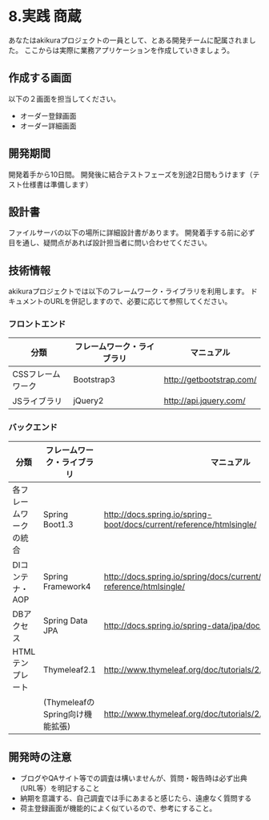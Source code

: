 # 8.実践 商蔵

あなたはakikuraプロジェクトの一員として、とある開発チームに配属されました。
ここからは実際に業務アプリケーションを作成していきましょう。

## 作成する画面
以下の２画面を担当してください。
- オーダー登録画面
- オーダー詳細画面

## 開発期間
開発着手から10日間。
開発後に結合テストフェーズを別途2日間もうけます（テスト仕様書は準備します）

## 設計書
ファイルサーバの以下の場所に詳細設計書があります。
開発着手する前に必ず目を通し、疑問点があれば設計担当者に問い合わせてください。

## 技術情報
akikuraプロジェクトでは以下のフレームワーク・ライブラリを利用します。
ドキュメントのURLを併記しますので、必要に応じて参照してください。

### フロントエンド
| 分類 | フレームワーク・ライブラリ | マニュアル |
| -- | -- | -- |
| CSSフレームワーク | Bootstrap3 | http://getbootstrap.com/ |
| JSライブラリ | jQuery2 | http://api.jquery.com/ |

### バックエンド
| 分類 | フレームワーク・ライブラリ | マニュアル |
| -- | -- | -- |
| 各フレームワークの統合 | Spring Boot1.3 | http://docs.spring.io/spring-boot/docs/current/reference/htmlsingle/ |
| DIコンテナ・AOP | Spring Framework4 | http://docs.spring.io/spring/docs/current/spring-framework-reference/htmlsingle/ |
| DBアクセス | Spring Data JPA | http://docs.spring.io/spring-data/jpa/docs/current/reference/html/ |
| HTMLテンプレート | Thymeleaf2.1 | http://www.thymeleaf.org/doc/tutorials/2.1/usingthymeleaf_ja.html |
| | (ThymeleafのSpring向け機能拡張) | http://www.thymeleaf.org/doc/tutorials/2.1/thymeleafspring.html |

## 開発時の注意
- ブログやQAサイト等での調査は構いませんが、質問・報告時は必ず出典(URL等）を明記すること
- 納期を意識する、自己調査では手にあまると感じたら、遠慮なく質問する
- 荷主登録画面が機能的によく似ているので、参考にすること。